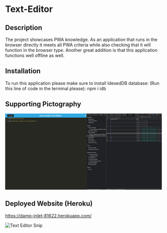 # Text-Editor

## Description

The project showcases PWA knowledge. As an application that runs in the browser directly it meets all PWA criteria while also checking that it will function in the browser type. Another great addition is that this application functions well offline as well.

## Installation

To run this application please make sure to install IdexedDB database: (Run this line of code in the terminal please): npm i idb

## Supporting Pictography

![Text-Editor-Snip](./client/src/images/Screenshot%20(61).png)

## Deployed Website (Heroku)

https://damp-inlet-81622.herokuapp.com/

![Text Editor Snip](.client/src/images/textEditor.png)

